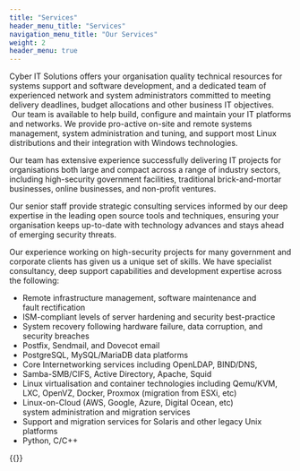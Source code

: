 ```yaml
---
title: "Services"
header_menu_title: "Services"
navigation_menu_title: "Our Services"
weight: 2
header_menu: true
---
```


Cyber IT Solutions offers your organisation quality technical resources for systems support and software development, and a dedicated team of experienced network and system administrators committed to meeting delivery deadlines, budget allocations and other business IT objectives.  Our team is available to help build, configure and maintain your IT platforms and networks. We provide pro-active on-site and remote systems management, system administration and tuning, and support most Linux distributions and their integration with Windows technologies.

Our team has extensive experience successfully delivering IT projects for organisations both large and compact across a range of industry sectors, including high-security government facilities, traditional brick-and-mortar businesses, online businesses, and non-profit ventures.

Our senior staff provide strategic consulting services informed by our deep expertise in the leading open source tools and techniques, ensuring your organisation keeps up-to-date with technology advances and stays ahead of emerging security threats.

Our experience working on high-security projects for many government and corporate clients has given us a unique set of skills. We have specialist consultancy, deep support capabilities and development expertise across the following:

- Remote infrastructure management, software maintenance and fault rectification
- ISM-compliant levels of server hardening and security best-practice
- System recovery following hardware failure, data corruption, and security breaches​
- Postfix, Sendmail, and Dovecot email
- PostgreSQL, MySQL/MariaDB data platforms
- Core Internetworking services including OpenLDAP, BIND/DNS,
- Samba-SMB/CIFS, Active Directory, Apache, Squid
- Linux virtualisation and container technologies including Qemu/KVM, LXC, OpenVZ, Docker, Proxmox (migration from ESXi, etc)
- Linux-on-Cloud (AWS, Google, Azure, Digital Ocean, etc) system administration and migration services
- Support and migration services for Solaris and other legacy Unix platforms
- Python, C/C++

{{<services>}}

